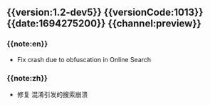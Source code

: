 ## {{version:1.2-dev5}} {{versionCode:1013}} {{date:1694275200}} {{channel:preview}}

### {{note:en}}
- Fix crash due to obfuscation in Online Search

### {{note:zh}}
- 修复 混淆引发的搜索崩溃